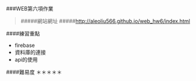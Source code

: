 ###WEB第六項作業

> #####網站網址
> #####http://aleoliu566.github.io/web_hw6/index.html

####練習重點

- firebase
- 資料庫的連接
- api的使用

####難易度 ＊＊＊＊＊